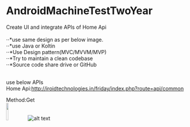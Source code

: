 # AndroidMachineTestTwoYear




Create UI and integrate APIs of Home Api  <br /> <br />
⋅⋅*use same design as per below image. <br />
⋅⋅*use Java or Koltin  <br />
⋅⋅*Use Design pattern(MVC/MVVM/MVP) <br />
⋅⋅*Try to maintain a clean codebase <br />
⋅⋅*Source code share drive or GitHub <br /> <br />

use below APIs <br />
Home Api:http://iroidtechnologies.in/friday/index.php?route=api/common <br />

Method:Get <br />
<img src="https://github.com/shameemathinhal/AndroidMachineTestTwoYear/blob/main/Screenshot_2020-11-30-19-33-33-13.jpg" width="11%"></img>
![alt text](https://github.com/shameemathinhal/AndroidMachineTestTwoYear/blob/main/Screenshot_2020-11-30-19-33-33-13.jpg=100?raw=true)



